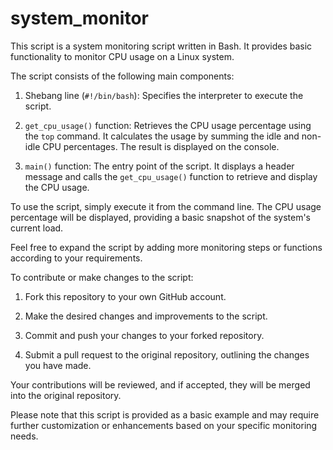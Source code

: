 # system_monitor
This script is a system monitoring script written in Bash. It provides basic functionality to monitor CPU usage on a Linux system.

The script consists of the following main components:

1. Shebang line (`#!/bin/bash`): Specifies the interpreter to execute the script.

2. `get_cpu_usage()` function: Retrieves the CPU usage percentage using the `top` command. It calculates the usage by summing the idle and non-idle CPU percentages. The result is displayed on the console.

3. `main()` function: The entry point of the script. It displays a header message and calls the `get_cpu_usage()` function to retrieve and display the CPU usage.

To use the script, simply execute it from the command line. The CPU usage percentage will be displayed, providing a basic snapshot of the system's current load.

Feel free to expand the script by adding more monitoring steps or functions according to your requirements.

To contribute or make changes to the script:

1. Fork this repository to your own GitHub account.

2. Make the desired changes and improvements to the script.

3. Commit and push your changes to your forked repository.

4. Submit a pull request to the original repository, outlining the changes you have made.

Your contributions will be reviewed, and if accepted, they will be merged into the original repository.

Please note that this script is provided as a basic example and may require further customization or enhancements based on your specific monitoring needs.
